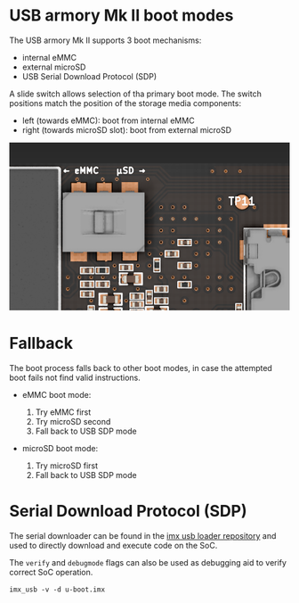 # USB armory Mk II boot modes

The USB armory Mk II supports 3 boot mechanisms:

* internal eMMC
* external microSD
* USB Serial Download Protocol (SDP)

A slide switch allows selection of tha primary boot mode. The switch positions
match the position of the storage media components:

* left  (towards eMMC):         boot from internal eMMC
* right (towards microSD slot): boot from external microSD

![Mk II boot switch](images/armory-mark-two-boot-switch.png)

# Fallback

The boot process falls back to other boot modes, in case the attempted boot
fails not find valid instructions.

* eMMC boot mode:
  1. Try eMMC first
  2. Try microSD second
  3. Fall back to USB SDP mode

* microSD boot mode:
  1. Try microSD first
  2. Fall back to USB SDP mode

# Serial Download Protocol (SDP)

The serial downloader can be found in the [imx usb loader repository](https://github.com/boundarydevices/imx_usb_loader)
and used to directly download and execute code on the SoC.

The ```verify``` and ```debugmode``` flags can also be used as debugging aid to
verify correct SoC operation.

```
imx_usb -v -d u-boot.imx
```
